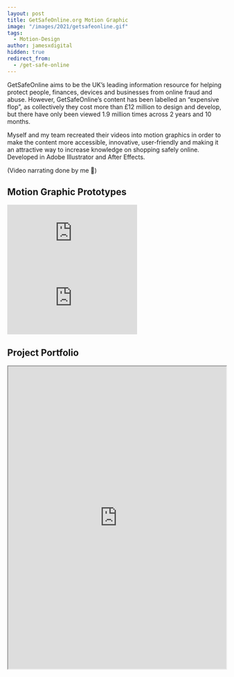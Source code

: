 ```yaml
---
layout: post
title: GetSafeOnline.org Motion Graphic
image: "/images/2021/getsafeonline.gif"
tags:
  - Motion-Design
author: jamesxdigital
hidden: true
redirect_from:
  - /get-safe-online
---
```


GetSafeOnline aims to be the UK’s leading information resource for helping protect people, finances, devices and businesses from online fraud and abuse. However, GetSafeOnline’s content has been labelled an “expensive flop”, as collectively they cost more than £12 million to design and develop, but there have only been viewed 1.9 million times across 2 years and 10 months.

Myself and my team recreated their videos into motion graphics in order to make the content more accessible, innovative, user-friendly and making it an attractive way to increase knowledge on shopping safely online. Developed in Adobe Illustrator and After Effects.

(Video narrating done by me 😬)

## Motion Graphic Prototypes

<div class='embed-container'><iframe src='https://www.youtube.com/embed/NG_lLFoceBQ?autoplay=0&loop=1' frameborder='0' allowfullscreen></iframe></div>

<div class='embed-container'><iframe src='https://www.youtube.com/embed/zAKLM2uOVB0?autoplay=0&loop=1' frameborder='0' allowfullscreen></iframe></div>

## Project Portfolio

<iframe src="https://drive.google.com/file/d/1-2_eNzvcfURHuDNI03cKCP99Vf-XY_AW/preview" width="100%" height="700"></iframe>
